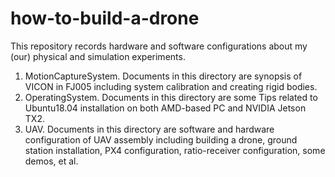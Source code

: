 # how-to-build-a-drone

 This repository records hardware and software configurations about my (our) physical and simulation experiments.

 1. MotionCaptureSystem. Documents in this directory are synopsis of VICON in FJ005 including system calibration and creating rigid bodies.
 2. OperatingSystem. Documents in this directory are some Tips related to Ubuntu18.04 installation on both AMD-based PC and NVIDIA Jetson TX2.
 3. UAV. Documents in this directory are software and hardware configuration of UAV assembly including building a drone, ground station installation, PX4 configuration, ratio-receiver configuration, some demos, et al.
